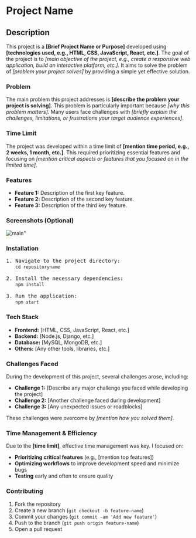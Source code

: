 # Project Name

## Description

This project is a <strong>[Brief Project Name or Purpose]</strong> developed using <strong>[technologies used, e.g., HTML, CSS, JavaScript, React, etc.]</strong>. The goal of the project is to <em>[main objective of the project, e.g., create a responsive web application, build an interactive platform, etc.]</em>. It aims to solve the problem of <em>[problem your project solves]</em> by providing a simple yet effective solution.

### Problem
The main problem this project addresses is <strong>[describe the problem your project is solving]</strong>. This problem is particularly important because <em>[why this problem matters]</em>. Many users face challenges with <em>[briefly explain the challenges, limitations, or frustrations your target audience experiences]</em>.

### Time Limit
The project was developed within a time limit of <strong>[mention time period, e.g., 2 weeks, 1 month, etc.]</strong>. This required prioritizing essential features and focusing on <em>[mention critical aspects or features that you focused on in the limited time]</em>.

### Features
<ul>
  <li><strong>Feature 1:</strong> Description of the first key feature.</li>
  <li><strong>Feature 2:</strong> Description of the second key feature.</li>
  <li><strong>Feature 3:</strong> Description of the third key feature.</li>
  <!-- Add as many features as needed -->
</ul>

### Screenshots (Optional)

![main](https://github.com/user-attachments/assets/9c79f9f7-3954-4a91-b7ea-0d81e389e1ed)"



### Installation

<pre>
1. Navigate to the project directory:
   <code>cd repositoryname</code>

2. Install the necessary dependencies:
   <code>npm install</code>

3. Run the application:
   <code>npm start</code>
</pre>

### Tech Stack
<ul>
  <li><strong>Frontend:</strong> [HTML, CSS, JavaScript, React, etc.]</li>
  <li><strong>Backend:</strong> [Node.js, Django, etc.]</li>
  <li><strong>Database:</strong> [MySQL, MongoDB, etc.]</li>
  <li><strong>Others:</strong> [Any other tools, libraries, etc.]</li>
</ul>

### Challenges Faced
During the development of this project, several challenges arose, including:
<ul>
  <li><strong>Challenge 1:</strong> [Describe any major challenge you faced while developing the project]</li>
  <li><strong>Challenge 2:</strong> [Another challenge faced during development]</li>
  <li><strong>Challenge 3:</strong> [Any unexpected issues or roadblocks]</li>
</ul>
These challenges were overcome by <em>[mention how you solved them]</em>.

### Time Management & Efficiency
Due to the <strong>[time limit]</strong>, effective time management was key. I focused on:
<ul>
  <li><strong>Prioritizing critical features</strong> (e.g., [mention top features])</li>
  <li><strong>Optimizing workflows</strong> to improve development speed and minimize bugs</li>
  <li><strong>Testing</strong> early and often to ensure quality</li>
</ul>

### Contributing
<ol>
  <li>Fork the repository</li>
  <li>Create a new branch (<code>git checkout -b feature-name</code>)</li>
  <li>Commit your changes (<code>git commit -am 'Add new feature'</code>)</li>
  <li>Push to the branch (<code>git push origin feature-name</code>)</li>
  <li>Open a pull request</li>
</ol>
